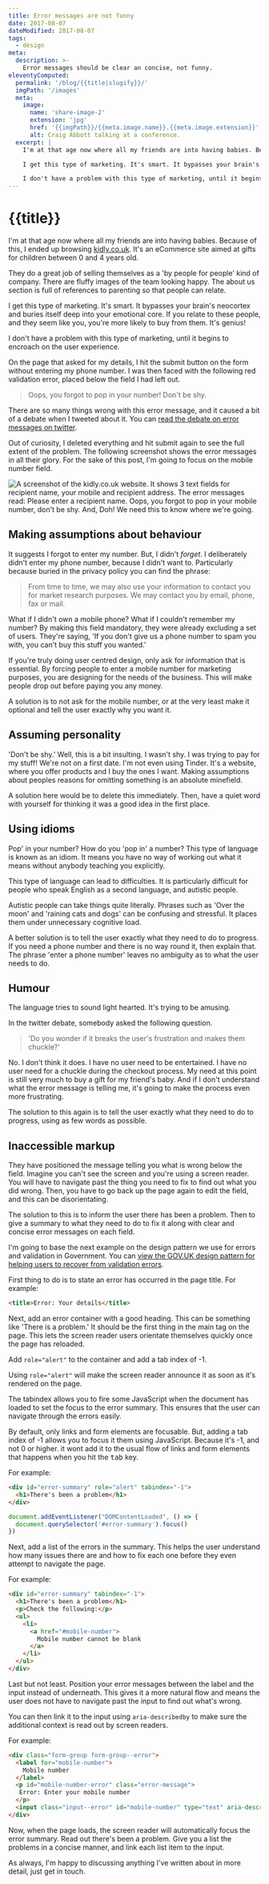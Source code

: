 ```yaml
---
title: Error messages are not funny
date: 2017-08-07
dateModified: 2017-08-07
tags:
  - design
meta:
  description: >-
    Error messages should be clear an concise, not funny.
eleventyComputed:
  permalink: '/blog/{{title|slugify}}/'
  imgPath: '/images'
  meta:
    image:
      name: 'share-image-2'
      extension: 'jpg'
      href: '{{imgPath}}/{{meta.image.name}}.{{meta.image.extension}}'
      alt: Craig Abbott talking at a conference.
  excerpt: |
    I'm at that age now where all my friends are into having babies. Because of this, I ended up browsing [kidly.co.uk](http://kidly.co.uk). It's an eCommerce site aimed at gifts for 0-4-year-olds. They do a great job of selling themselves as a 'by people for people' kind of company. There are fluffy images of the team looking happy. The about us section is full of references to parenting so that people can relate.

    I get this type of marketing. It's smart. It bypasses your brain's neocortex and buries itself deep into your emotional core. If you relate to these people, and they seem like you, you're more likely to buy from them. It's genius.

    I don't have a problem with this type of marketing, until it begins to encroach on the user experience.
---
```


# {{title}}

I'm at that age now where all my friends are into having babies. Because of this, I ended up browsing [kidly.co.uk](http://kidly.co.uk). It's an eCommerce site aimed at gifts for children between 0 and 4 years old.

They do a great job of selling themselves as a 'by people for people' kind of company. There are fluffy images of the team looking happy. The about us section is full of references to parenting so that people can relate.

I get this type of marketing. It's smart. It bypasses your brain's neocortex and buries itself deep into your emotional core. If you relate to these people, and they seem like you, you're more likely to buy from them. It's genius!

I don't have a problem with this type of marketing, until it begins to encroach on the user experience. 

On the page that asked for my details, I hit the submit button on the form without entering my phone number. I was then faced with the following red validation error, placed below the field I had left out.

> Oops, you forgot to pop in your number! Don't be shy.

There are so many things wrong with this error message, and it caused a bit of a debate when I tweeted about it. You can [read the debate on error messages on twitter](https://twitter.com/abbott567/status/867654758588440576).

Out of curiosity, I deleted everything and hit submit again to see the full extent of the problem. The following screenshot shows the error messages in all their glory. For the sake of this post, I'm going to focus on the mobile number field.

![A screenshot of the kidly.co.uk website. It shows 3 text fields for recipient name, your mobile and recipient address. The error messages read: Please enter a recipient name. Oops, you forgot to pop in your mobile number, don't be shy. And, Doh! We need this to know where we're going.]({{imgPath}}/error-messages-are-not-funny.webp)

## Making assumptions about behaviour

It suggests I forgot to enter my number. But, I didn't *forget*. I deliberately didn't enter my phone number, because I didn't want to. Particularly because buried in the privacy policy you can find the phrase: 

> From time to time, we may also use your information to contact you for market research purposes. We may contact you by email, phone, fax or mail.

What if I didn't own a mobile phone? What if I couldn't remember my number? By making this field mandatory, they were already excluding a set of users. They're saying, 'If you don't give us a phone number to spam you with, you can't buy this stuff you wanted.'

If you're truly doing user centred design, only ask for information that is essential. By forcing people to enter a mobile number for marketing purposes, you are designing for the needs of the business. This will make people drop out before paying you any money.

A solution is to not ask for the mobile number, or at the very least make it optional and tell the user exactly why you want it.

## Assuming personality

'Don't be shy.' Well, this is a bit insulting. I wasn't shy. I was trying to pay for my stuff! We're not on a first date. I'm not even using Tinder. It's a website, where you offer products and I buy the ones I want. Making assumptions about peoples reasons for omitting something is an absolute minefield.

A solution here would be to delete this immediately. Then, have a quiet word with yourself for thinking it was a good idea in the first place.

## Using idioms

Pop' in your number? How do you 'pop in' a number? This type of language is known as an idiom. It means you have no way of working out what it means without anybody teaching you explicitly.

This type of language can lead to difficulties. It is particularly difficult for people who speak English as a second language, and autistic people.

Autistic people can take things quite literally. Phrases such as 'Over the moon' and 'raining cats and dogs' can be confusing and stressful. It places them under unnecessary cognitive load.

A better solution is to tell the user exactly what they need to do to progress. If you need a phone number and there is no way round it, then explain that. The phrase 'enter a phone number' leaves no ambiguity as to what the user needs to do.

## Humour

The language tries to sound light hearted. It's trying to be amusing.

In the twitter debate, somebody asked the following question. 

> 'Do you wonder if it breaks the user's frustration and makes them chuckle?' 

No. I don't think it does. I have no user need to be entertained. I have no user need for a chuckle during the checkout process. My need at this point is still very much to buy a gift for my friend's baby. And if I don't understand what the error message is telling me, it's going to make the process even more frustrating.

The solution to this again is to tell the user exactly what they need to do to progress, using as few words as possible.

## Inaccessible markup

They have positioned the message telling you what is wrong below the field. Imagine you can't see the screen and you're using a screen reader. You will have to navigate past the thing you need to fix to find out what you did wrong. Then, you have to go back up the page again to edit the field, and this can be disorientating.

The solution to this is to inform the user there has been a problem. Then to give a summary to what they need to do to fix it along with clear and concise error messages on each field.

I'm going to base the next example on the design pattern we use for errors and validation in Government. You can [view the GOV.UK design pattern for helping users to recover from validation errors](https://design-system.service.gov.uk/patterns/validation/).

First thing to do is to state an error has occurred in the page title. For example:

``` html
<title>Error: Your details</title>
```

Next, add an error container with a good heading. This can be something like 'There is a problem.' It should be the first thing in the main tag on the page. This lets the screen reader users orientate themselves quickly once the page has reloaded.

Add `role="alert"` to the container and add a tab index of -1. 

Using `role="alert"` will make the screen reader announce it as soon as it's rendered on the page.

The tabindex allows you to fire some JavaScript when the document has loaded to set the focus to the error summary. This ensures that the user can navigate through the errors easily.

By default, only links and form elements are focusable. But, adding a tab index of -1 allows you to focus it them using JavaScript. Because it's -1, and not 0 or higher. it wont add it to the usual flow of links and form elements that happens when you hit the <kbd>tab</kbd> key.

For example:
``` html
<div id="error-summary" role="alert" tabindex="-1">
  <h1>There's been a problem</h1>
</div>
```

``` javascript
document.addEventListener("DOMContentLoaded", () => { 
  document.querySelector('#error-summary').focus()
})
```

Next, add a list of the errors in the summary. This helps the user understand how many issues there are and how to fix each one before they even attempt to navigate the page.

For example:
``` html
<div id="error-summary" tabindex="-1">
  <h1>There's been a problem</h1>
  <p>Check the following:</p>
  <ul>
    <li>
      <a href="#mobile-number">
        Mobile number cannot be blank
      </a>
    </li>
  </ul>
</div>
```

Last but not least. Position your error messages between the label and the input instead of underneath. This gives it a more natural flow and means the user does not have to navigate past the input to find out what's wrong. 

You can then link it to the input using `aria-describedby` to make sure the additional context is read out by screen readers.

For example: 
``` html
<div class="form-group form-group--error">
  <label for="mobile-number">
    Mobile number
  </label>
  <p id="mobile-number-error" class="error-message">
   Error: Enter your mobile number
  </p>
  <input class="input--error" id="mobile-number" type="text" aria-describedby="mobile-number-error">
</div>
```

Now, when the page loads, the screen reader will automatically focus the error summary. Read out there's been a problem. Give you a list the problems in a concise manner, and link each list item to the input.

As always, I'm happy to discussing anything I've written about in more detail, just get in touch.
